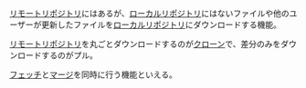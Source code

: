

[リモートリポジトリ](リモートリポジトリ.md)にはあるが、[ローカルリポジトリ](ローカルリポジトリ.md)にはないファイルや他のユーザーが更新したファイルを[ローカルリポジトリ](ローカルリポジトリ.md)にダウンロードする機能。

[リモートリポジトリ](リモートリポジトリ.md)を丸ごとダウンロードするのが[クローン](クローン.md)で、差分のみをダウンロードするのがプル。

[フェッチ](フェッチ.md)と[マージ](マージ.md)を同時に行う機能といえる。